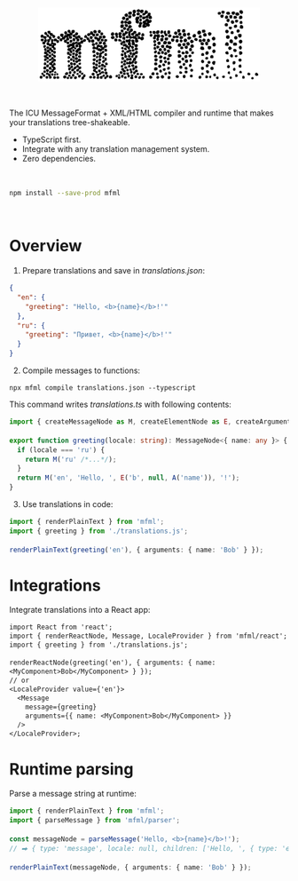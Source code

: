 <br/>

<p align="center">
  <a href="#readme"><picture>
    <source media="(prefers-color-scheme: dark)" srcset="./images/logo-dark.png" />
    <source media="(prefers-color-scheme: light)" srcset="./images/logo-light.png" />
    <img alt="MFML" src="./images/logo-light.png" width="400" />
  </picture></a>
</p>

<br/>

<!--ARTICLE-->

<!--OVERVIEW-->

The ICU MessageFormat + XML/HTML compiler and runtime that makes your translations tree-shakeable.

- TypeScript first.
- Integrate with any translation management system.
- Zero dependencies.

<!--/OVERVIEW-->

<br>

```sh
npm install --save-prod mfml
```

<br>

<!--/ARTICLE-->

<!--TOC-->
<!--/TOC-->

# Overview

1. Prepare translations and save in _translations.json_:

```json
{
  "en": {
    "greeting": "Hello, <b>{name}</b>!'"
  },
  "ru": {
    "greeting": "Привет, <b>{name}</b>!'"
  }
}
```

2. Compile messages to functions:

```shell
npx mfml compile translations.json --typescript
```

This command writes _translations.ts_ with following contents:

```ts
import { createMessageNode as M, createElementNode as E, createArgumentNode as A, type MessageNode } from 'mfml/ast';

export function greeting(locale: string): MessageNode<{ name: any }> {
  if (locale === 'ru') {
    return M('ru' /*...*/);
  }
  return M('en', 'Hello, ', E('b', null, A('name')), '!');
}
```

3. Use translations in code:

```ts
import { renderPlainText } from 'mfml';
import { greeting } from './translations.js';

renderPlainText(greeting('en'), { arguments: { name: 'Bob' } });
```

# Integrations

Integrate translations into a React app:

```tsx
import React from 'react';
import { renderReactNode, Message, LocaleProvider } from 'mfml/react';
import { greeting } from './translations.js';

renderReactNode(greeting('en'), { arguments: { name: <MyComponent>Bob</MyComponent> } });
// or
<LocaleProvider value={'en'}>
  <Message
    message={greeting}
    arguments={{ name: <MyComponent>Bob</MyComponent> }}
  />
</LocaleProvider>;
```

# Runtime parsing

Parse a message string at runtime:

```ts
import { renderPlainText } from 'mfml';
import { parseMessage } from 'mfml/parser';

const messageNode = parseMessage('Hello, <b>{name}</b>!');
// ⮕ { type: 'message', locale: null, children: ['Hello, ', { type: 'element', tagName: 'b', children: [{ type: 'argument', name: 'name' }] }, '!'] };

renderPlainText(messageNode, { arguments: { name: 'Bob' } });
```
